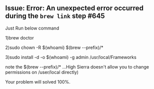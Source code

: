 
## Issue: Error: An unexpected error occurred during the `brew link` step #645
Just Run below command

1)brew doctor

2)sudo chown -R $(whoami) $(brew --prefix)/*

3)sudo install -d -o $(whoami) -g admin /usr/local/Frameworks

note the $(brew --prefix)/* ...High Sierra doesn't allow you to change permissions on /user/local directly)

Your problem will solved 100%.
